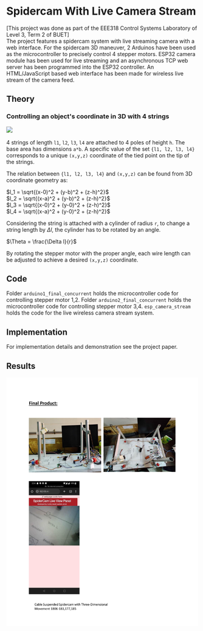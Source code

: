 # Spidercam With Live Camera Stream

[This project was done as part of the EEE318 Control Systems Laboratory of Level 3, Term 2 of BUET]  
The project features a spidercam system with live streaming camera with a web interface. For the spidercam 3D maneuver, 2 Arduinos have been used as the microcontroller to precisely control 4 stepper motors. ESP32 camera module has been used for live streaming and an asynchronous TCP web server has been programmed into the ESP32 controller. An HTML/JavaScript based web interface has been made for wireless live stream of the camera feed.

## Theory
### Controlling an object's coordinate in 3D with 4 strings
<img src='https://github.com/touhid314/Spidercam-with-live-camera-stream/assets/69526008/44209f62-56f1-4b10-a64d-5a62f8ad0d2e' width='500'>

4 strings of length `l1`, `l2`, `l3`, `l4` are attached to 4 poles of height `h`. The base area has dimensions `a*b`. A specific value of the set `{l1, l2, l3, l4}` corresponds to a unique `(x,y,z)` coordinate of the tied point on the tip of the strings. 

The relation between `{l1, l2, l3, l4}` and `(x,y,z)` can be found from 3D coordinate geometry as:  
  
$`l_1 = \sqrt{(x-0)^2 + (y-b)^2 + (z-h)^2}`$  
$`l_2 = \sqrt{(x-a)^2 + (y-b)^2 + (z-h)^2}`$  
$`l_3 = \sqrt{(x-0)^2 + (y-0)^2 + (z-h)^2}`$  
$`l_4 = \sqrt{(x-a)^2 + (y-0)^2 + (z-h)^2}`$  

Considering the string is attached with a cylinder of radius `r`, to change a string length by $`\Delta l`$, the cylinder has to be rotated by an angle.  

$`\Theta = \frac{\Delta l}{r}`$  
  
By rotating the stepper motor with the proper angle, each wire length can be adjusted to achieve a desired `(x,y,z)` coordinate. 

## Code
Folder `arduino1_final_concurrent` holds the microcontroller code for controlling stepper motor 1,2. 
Folder `arduino2_final_concurrent` holds the microcontroller code for controlling stepper motor 3,4.
`esp_camera_stream` holds the code for the live wireless camera stream system.

## Implementation
For implementation details and demonstration see the project paper.
## Results
<img src="download1.png" />

